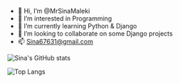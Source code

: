 - 👋 Hi, I’m @MrSinaMaleki
- 👀 I’m interested in Programming
- 🌱 I’m currently learning Python & Django
- 💞️ I’m looking to collaborate on some Django projects
- 📫 Sina67631@gmail.com

![Sina's GitHub stats](https://github-readme-stats.vercel.app/api?username=MrSinaMaleki&show_icons=true&theme=transparent)

![Top Langs](https://github-readme-stats.vercel.app/api/top-langs/?username=aMrSinaMaleki&layout=compact)
